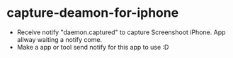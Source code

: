 # capture-deamon-for-iphone
- Receive notify "daemon.captured" to capture Screenshoot iPhone. App allway waiting a notify come.
- Make a app or tool send notify for this app to use :D 
